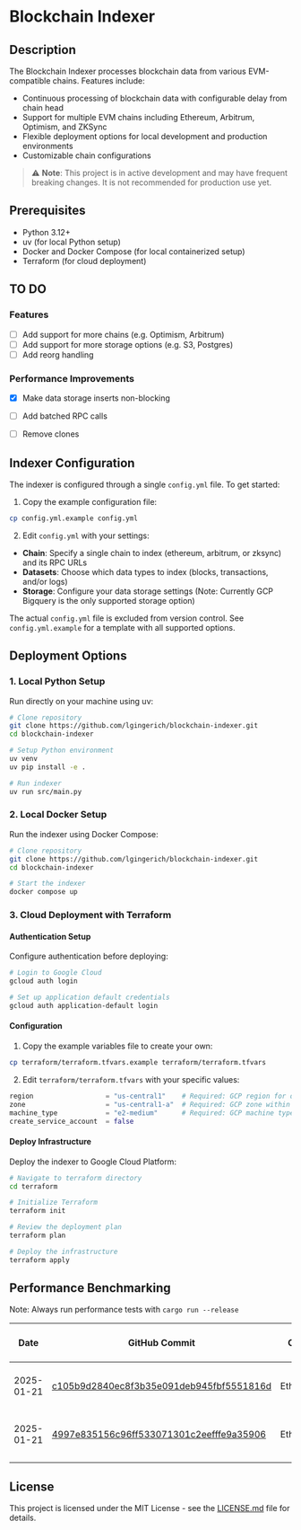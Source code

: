 # Blockchain Indexer

## Description

The Blockchain Indexer processes blockchain data from various EVM-compatible chains.
Features include:
- Continuous processing of blockchain data with configurable delay from chain head
- Support for multiple EVM chains including Ethereum, Arbitrum, Optimism, and ZKSync
- Flexible deployment options for local development and production environments
- Customizable chain configurations

> ⚠️ **Note**: This project is in active development and may have frequent breaking changes. It is not recommended for production use yet.


## Prerequisites
- Python 3.12+
- uv (for local Python setup)
- Docker and Docker Compose (for local containerized setup)
- Terraform (for cloud deployment)


## TO DO

### Features
- [ ] Add support for more chains (e.g. Optimism, Arbitrum)
- [ ] Add support for more storage options (e.g. S3, Postgres)
- [ ] Add reorg handling

### Performance Improvements
- [X] Make data storage inserts non-blocking
- [ ] Add batched RPC calls
- [ ] Remove clones


## Indexer Configuration

The indexer is configured through a single `config.yml` file. To get started:

1. Copy the example configuration file:
```bash
cp config.yml.example config.yml
```

2. Edit `config.yml` with your settings:
- **Chain**: Specify a single chain to index (ethereum, arbitrum, or zksync) and its RPC URLs
- **Datasets**: Choose which data types to index (blocks, transactions, and/or logs)
- **Storage**: Configure your data storage settings (Note: Currently GCP Bigquery is the only supported storage option)

The actual `config.yml` file is excluded from version control. See `config.yml.example` for a template with all supported options.


## Deployment Options

### 1. Local Python Setup
Run directly on your machine using uv:
```bash
# Clone repository
git clone https://github.com/lgingerich/blockchain-indexer.git
cd blockchain-indexer

# Setup Python environment
uv venv
uv pip install -e .

# Run indexer
uv run src/main.py
```

### 2. Local Docker Setup
Run the indexer using Docker Compose:

```bash
# Clone repository
git clone https://github.com/lgingerich/blockchain-indexer.git
cd blockchain-indexer

# Start the indexer
docker compose up
```

### 3. Cloud Deployment with Terraform

#### Authentication Setup
Configure authentication before deploying:

```bash
# Login to Google Cloud
gcloud auth login

# Set up application default credentials
gcloud auth application-default login
```

#### Configuration
1. Copy the example variables file to create your own:
```bash
cp terraform/terraform.tfvars.example terraform/terraform.tfvars
```

2. Edit `terraform/terraform.tfvars` with your specific values:
```terraform
region                  = "us-central1"    # Required: GCP region for deployment
zone                    = "us-central1-a"  # Required: GCP zone within the region
machine_type            = "e2-medium"      # Required: GCP machine type for the VM
create_service_account  = false
```

#### Deploy Infrastructure
Deploy the indexer to Google Cloud Platform:

```bash
# Navigate to terraform directory
cd terraform

# Initialize Terraform
terraform init

# Review the deployment plan
terraform plan

# Deploy the infrastructure
terraform apply
```

## Performance Benchmarking
Note: Always run performance tests with `cargo run --release`

|  Date  | GitHub Commit | Chain | Block Range | RPC | Storage | Total Time (sec) | Blocks/sec | Notes |
|--------|---------------|-------|-------------|-----|---------|------------------|------------|-------|
| 2025-01-21 | [c105b9d2840ec8f3b35e091deb945fbf5551816d](https://github.com/lgingerich/blockchain-indexer/commit/c105b9d2840ec8f3b35e091deb945fbf5551816d) | Ethereum | 10,000,000 - 10,001,000 | DRPC (Free) | BigQuery, 100 Blocks per Insert | 825.37 | 1.21 | |
| 2025-01-21 | [4997e835156c96ff533071301c2eefffe9a35906](https://github.com/lgingerich/blockchain-indexer/commit/4997e835156c96ff533071301c2eefffe9a35906) | Ethereum | 10,000,000 - 10,001,000 | DRPC (Free) | BigQuery, 100 Blocks per Insert | 385.50 | 2.59 | |
| | | | | | |

## License

This project is licensed under the MIT License - see the [LICENSE.md](LICENSE.md) file for details.
